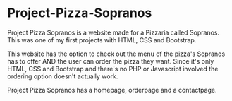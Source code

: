 # Project-Pizza-Sopranos

Project Pizza Sopranos is a website made for a Pizzaria called Sopranos. This was one of my first projects with HTML, CSS and Bootstrap. 

This website has the option to check out the menu of the pizza's Sopranos has to offer AND the user can order the pizza they want. 
Since it's only HTML, CSS and Bootstrap and there's no PHP or Javascript involved the ordering option doesn't actually work. 

Project Pizza Sopranos has a homepage, orderpage and a contactpage. 
